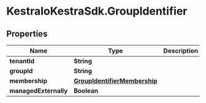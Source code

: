 # KestraIoKestraSdk.GroupIdentifier

## Properties

Name | Type | Description | Notes
------------ | ------------- | ------------- | -------------
**tenantId** | **String** |  | [optional] 
**groupId** | **String** |  | [optional] 
**membership** | [**GroupIdentifierMembership**](GroupIdentifierMembership.md) |  | [optional] 
**managedExternally** | **Boolean** |  | [optional] 


